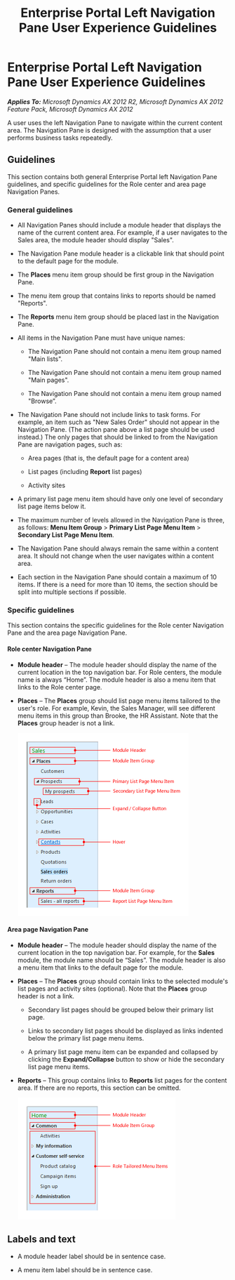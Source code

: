 ﻿---
title: Enterprise Portal Left Navigation Pane User Experience Guidelines
TOCTitle: Enterprise Portal Left Navigation Pane
ms:assetid: 1856cdd9-e298-4351-a245-0fb30d55c2da
ms:mtpsurl: https://msdn.microsoft.com/en-us/library/Gg886575(v=AX.60)
ms:contentKeyID: 35267943
ms.date: 11/07/2012
mtps_version: v=AX.60
---

# Enterprise Portal Left Navigation Pane User Experience Guidelines 


_**Applies To:** Microsoft Dynamics AX 2012 R2, Microsoft Dynamics AX 2012 Feature Pack, Microsoft Dynamics AX 2012_

A user uses the left Navigation Pane to navigate within the current content area. The Navigation Pane is designed with the assumption that a user performs business tasks repeatedly.

## Guidelines

This section contains both general Enterprise Portal left Navigation Pane guidelines, and specific guidelines for the Role center and area page Navigation Panes.

### General guidelines

  - All Navigation Panes should include a module header that displays the name of the current content area. For example, if a user navigates to the Sales area, the module header should display "Sales".

  - The Navigation Pane module header is a clickable link that should point to the default page for the module.

  - The **Places** menu item group should be first group in the Navigation Pane.

  - The menu item group that contains links to reports should be named "Reports".

  - The **Reports** menu item group should be placed last in the Navigation Pane.

  - All items in the Navigation Pane must have unique names:
    
      - The Navigation Pane should not contain a menu item group named "Main lists".
    
      - The Navigation Pane should not contain a menu item group named "Main pages".
    
      - The Navigation Pane should not contain a menu item group named "Browse”.

  - The Navigation Pane should not include links to task forms. For example, an item such as "New Sales Order" should not appear in the Navigation Pane. (The action pane above a list page should be used instead.) The only pages that should be linked to from the Navigation Pane are navigation pages, such as:
    
      - Area pages (that is, the default page for a content area)
    
      - List pages (including **Report** list pages)
    
      - Activity sites

  - A primary list page menu item should have only one level of secondary list page items below it.

  - The maximum number of levels allowed in the Navigation Pane is three, as follows: **Menu Item Group** \> **Primary List Page Menu Item** \> **Secondary List Page Menu Item**.

  - The Navigation Pane should always remain the same within a content area. It should not change when the user navigates within a content area.

  - Each section in the Navigation Pane should contain a maximum of 10 items. If there is a need for more than 10 items, the section should be split into multiple sections if possible.

### Specific guidelines

This section contains the specific guidelines for the Role center Navigation Pane and the area page Navigation Pane.

#### Role center Navigation Pane

  - **Module header** – The module header should display the name of the current location in the top navigation bar. For Role centers, the module name is always “Home”. The module header is also a menu item that links to the Role center page.

  - **Places** – The **Places** group should list page menu items tailored to the user's role. For example, Kevin, the Sales Manager, will see different menu items in this group than Brooke, the HR Assistant. Note that the **Places** group header is not a link.
    
    ![Role center Navigation Pane with callouts](images/Gg886575.EPLeftNavigationPane_01(AX.60).png "Role center Navigation Pane with callouts")

#### Area page Navigation Pane

  - **Module header** – The module header should display the name of the current location in the top navigation bar. For example, for the **Sales** module, the module name should be “Sales”. The module header is also a menu item that links to the default page for the module.

  - **Places** – The **Places** group should contain links to the selected module's list pages and activity sites (optional). Note that the **Places** group header is not a link.
    
      - Secondary list pages should be grouped below their primary list page.
    
      - Links to secondary list pages should be displayed as links indented below the primary list page menu items.
    
      - A primary list page menu item can be expanded and collapsed by clicking the **Expand/Collapse** button to show or hide the secondary list page menu items.

  - **Reports** – This group contains links to **Reports** list pages for the content area. If there are no reports, this section can be omitted.
    
    ![Area page Navigation Pane with callouts](images/Gg886575.EPLeftNavigationPane_02(AX.60).png "Area page Navigation Pane with callouts")

## Labels and text

  - A module header label should be in sentence case.

  - A menu item label should be in sentence case.

